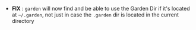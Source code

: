 * __FIX__ : `garden` will now find and be able to use the Garden Dir
  if it's located at `~/.garden`, not just in case the `.garden` dir is
  located in the current directory 
